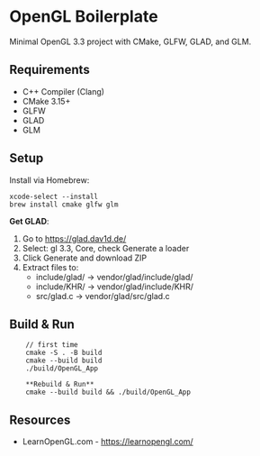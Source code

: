 # OpenGL Boilerplate

Minimal OpenGL 3.3 project with CMake, GLFW, GLAD, and GLM.

## Requirements

- C++ Compiler (Clang)
- CMake 3.15+
- GLFW
- GLAD
- GLM

## Setup

Install via Homebrew:
```
xcode-select --install
brew install cmake glfw glm
```

**Get GLAD**:

1. Go to https://glad.dav1d.de/
2. Select: gl 3.3, Core, check Generate a loader
3. Click Generate and download ZIP
4. Extract files to:
   - include/glad/ → vendor/glad/include/glad/
   - include/KHR/ → vendor/glad/include/KHR/
   - src/glad.c → vendor/glad/src/glad.c

## Build & Run
```
    // first time
    cmake -S . -B build
    cmake --build build
    ./build/OpenGL_App

    **Rebuild & Run**
    cmake --build build && ./build/OpenGL_App

```
## Resources

- LearnOpenGL.com - https://learnopengl.com/
